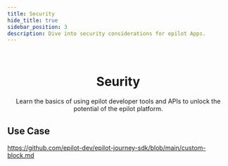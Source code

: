 ```yaml
---
title: Security
hide_title: true
sidebar_position: 3
description: Dive into security considerations for epilot Apps.
---
```


<p>&nbsp;</p>

<h1 align="center">Seurity</h1>

<p align="center">Learn the basics of using epilot developer tools and APIs to unlock the potential of the epilot platform.</p>

## Use Case 

https://github.com/epilot-dev/epilot-journey-sdk/blob/main/custom-block.md


